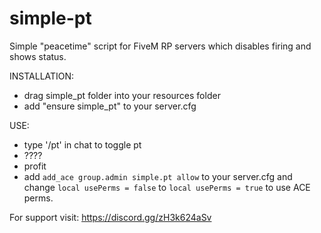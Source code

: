 # simple-pt
Simple "peacetime" script for FiveM RP servers which disables firing and shows status.

INSTALLATION:
- drag simple_pt folder into your resources folder
- add "ensure simple_pt" to your server.cfg

USE: 
- type '/pt' in chat to toggle pt
- ????
- profit
- add `add_ace group.admin simple.pt allow` to your server.cfg and change `local usePerms = false` to `local usePerms = true` to use ACE perms.

For support visit: https://discord.gg/zH3k624aSv
